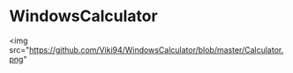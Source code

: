 # WindowsCalculator


<img src="https://github.com/Viki94/WindowsCalculator/blob/master/Calculator.png"
